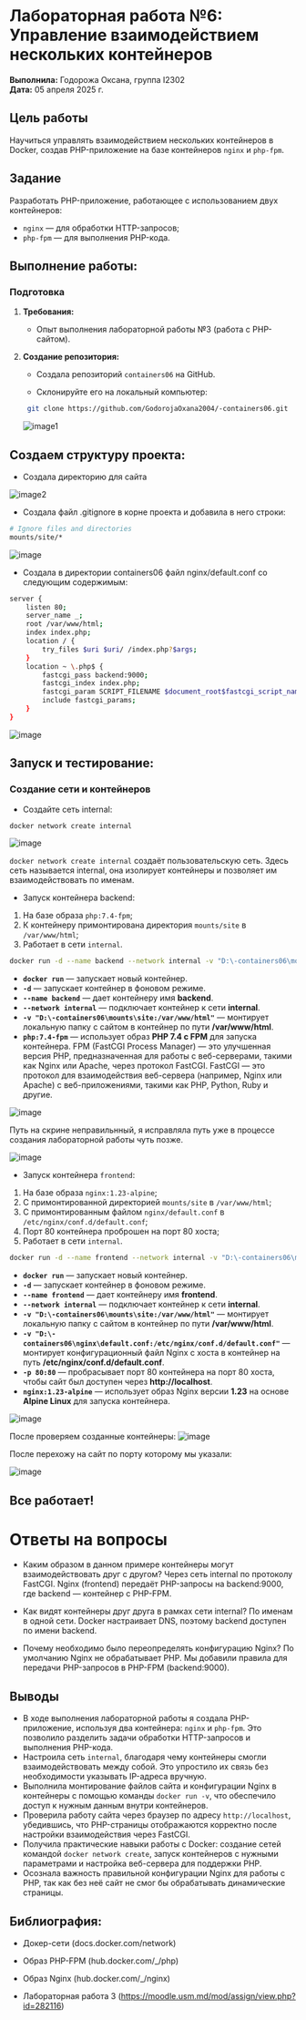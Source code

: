 

# Лабораторная работа №6: Управление взаимодействием нескольких контейнеров

**Выполнила:** Годорожа Оксана, группа I2302  
**Дата:** 05 апреля 2025 г.

## Цель работы
Научиться управлять взаимодействием нескольких контейнеров в Docker, создав PHP-приложение на базе контейнеров `nginx` и `php-fpm`.

## Задание
Разработать PHP-приложение, работающее с использованием двух контейнеров:
- `nginx` — для обработки HTTP-запросов;
- `php-fpm` — для выполнения PHP-кода.

## Выполнение работы:

### Подготовка

1. **Требования:**
  
   - Опыт выполнения лабораторной работы №3 (работа с PHP-сайтом).

2. **Создание репозитория:**
   - Создала репозиторий `containers06` на GitHub.
   
   - Склонируйте его на локальный компьютер:
   ```bash
    git clone https://github.com/GodorojaOxana2004/-containers06.git
   ```
    ![image1](images/1.png)

## Создаем структуру проекта:

- Создала директорию для сайта

![image2](images/4.png)

- Создала файл .gitignore в корне проекта и добавила в него строки:

```bash
# Ignore files and directories
mounts/site/*
```

![image](images/2.png)

- Создала в директории containers06 файл nginx/default.conf со следующим содержимым:

```bash
server {
    listen 80;
    server_name _;
    root /var/www/html;
    index index.php;
    location / {
        try_files $uri $uri/ /index.php?$args;
    }
    location ~ \.php$ {
        fastcgi_pass backend:9000;
        fastcgi_index index.php;
        fastcgi_param SCRIPT_FILENAME $document_root$fastcgi_script_name;
        include fastcgi_params;
    }
}
```

![image](images/3.png)

## Запуск и тестирование:

### Создание сети и контейнеров

- Создайте сеть internal:

```bash
docker network create internal
```

![image](images/5.png)

`docker network create internal` создаёт пользовательскую сеть. Здесь сеть называется internal, она изолирует контейнеры и позволяет им взаимодействовать по именам.

- Запуск контейнера backend:

1. На базе образа `php:7.4-fpm`;
2. К контейнеру примонтирована директория `mounts/site` в `/var/www/html`;
3. Работает в сети `internal`.

```bash
docker run -d --name backend --network internal -v "D:\-containers06\mounts\site:/var/www/html" php:7.4-fpm
```

- **`docker run`** — запускает новый контейнер.
- **`-d`** — запускает контейнер в фоновом режиме.
- **`--name backend`** — дает контейнеру имя **backend**.
- **`--network internal`** — подключает контейнер к сети **internal**.
- **`-v "D:\-containers06\mounts\site:/var/www/html"`** — монтирует локальную папку с сайтом в контейнер по пути **/var/www/html**.
- **`php:7.4-fpm`** — использует образ **PHP 7.4 с FPM** для запуска контейнера.
 FPM (FastCGI Process Manager) — это улучшенная версия PHP, предназначенная для работы с веб-серверами, такими как Nginx или Apache, через протокол FastCGI.
FastCGI — это протокол для взаимодействия веб-сервера (например, Nginx или Apache) с веб-приложениями, такими как PHP, Python, Ruby и другие.

![image](images/6.png)

Путь на скрине неправильнный, я исправляла путь уже в процессе создания лабораторной работы чуть позже.

![image](images/7.png)

- Запуск контейнера `frontend`:

1. На базе образа `nginx:1.23-alpine`;
2. С примонтированной директорией `mounts/site` в `/var/www/html`;
3. С примонтированным файлом `nginx/default.conf` в `/etc/nginx/conf.d/default.conf`;
4. Порт 80 контейнера проброшен на порт 80 хоста;
5. Работает в сети `internal`.

```bash
docker run -d --name frontend --network internal -v "D:\-containers06\mounts\site:/var/www/html" -v "D:\-containers06\nginx\default.conf:/etc/nginx/conf.d/default.conf" -p 80:80 nginx:1.23-alpine
```

- **`docker run`** — запускает новый контейнер.
- **`-d`** — запускает контейнер в фоновом режиме.
- **`--name frontend`** — дает контейнеру имя **frontend**.
- **`--network internal`** — подключает контейнер к сети **internal**.
- **`-v "D:\-containers06\mounts\site:/var/www/html"`** — монтирует локальную папку с сайтом в контейнер по пути **/var/www/html**.
- **`-v "D:\-containers06\nginx\default.conf:/etc/nginx/conf.d/default.conf"`** — монтирует конфигурационный файл Nginx с хоста в контейнер на путь **/etc/nginx/conf.d/default.conf**.
- **`-p 80:80`** — пробрасывает порт 80 контейнера на порт 80 хоста, чтобы сайт был доступен через **http://localhost**.
- **`nginx:1.23-alpine`** — использует образ Nginx версии **1.23** на основе **Alpine Linux** для запуска контейнера.


![image](images/8.png)

После проверяем созданные контейнеры:
![image](images/9.png)

После перехожу на сайт по порту которому мы указали:

![image](images/10.png)


## Все работает!


# Ответы на вопросы
- Каким образом в данном примере контейнеры могут взаимодействовать друг с другом?
Через сеть internal по протоколу FastCGI. Nginx (frontend) передаёт PHP-запросы на backend:9000, где backend — контейнер с PHP-FPM.

- Как видят контейнеры друг друга в рамках сети internal?
По именам в одной сети. Docker настраивает DNS, поэтому backend доступен по имени backend.

- Почему необходимо было переопределять конфигурацию Nginx?
По умолчанию Nginx не обрабатывает PHP. Мы добавили правила для передачи PHP-запросов в PHP-FPM (backend:9000).

## Выводы
- В ходе выполнения лабораторной работы я создала PHP-приложение, используя два контейнера: `nginx` и `php-fpm`. Это позволило разделить задачи обработки HTTP-запросов и выполнения PHP-кода.
- Настроила сеть `internal`, благодаря чему контейнеры смогли взаимодействовать между собой. Это упростило их связь без необходимости указывать IP-адреса вручную.
- Выполнила монтирование файлов сайта и конфигурации Nginx в контейнеры с помощью команды `docker run -v`, что обеспечило доступ к нужным данным внутри контейнеров.
- Проверила работу сайта через браузер по адресу `http://localhost`, убедившись, что PHP-страницы отображаются корректно после настройки взаимодействия через FastCGI.
- Получила практические навыки работы с Docker: создание сетей командой `docker network create`, запуск контейнеров с нужными параметрами и настройка веб-сервера для поддержки PHP.
- Осознала важность правильной конфигурации Nginx для работы с PHP, так как без неё сайт не смог бы обрабатывать динамические страницы.

## Библиография:

- Докер-сети (docs.docker.com/network)

- Образ PHP-FPM (hub.docker.com/_/php)

- Образ Nginx (hub.docker.com/_/nginx)

- Лабораторная работа 3 (https://moodle.usm.md/mod/assign/view.php?id=282116)
